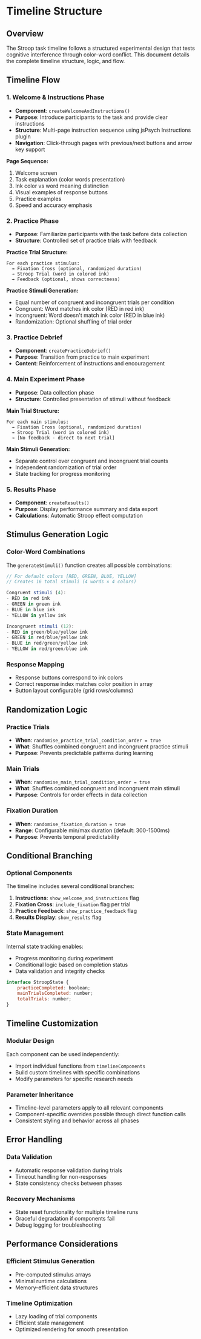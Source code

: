 # Timeline Structure

## Overview

The Stroop task timeline follows a structured experimental design that tests cognitive interference through color-word conflict. This document details the complete timeline structure, logic, and flow.

## Timeline Flow

### 1. Welcome & Instructions Phase
- **Component**: `createWelcomeAndInstructions()`
- **Purpose**: Introduce participants to the task and provide clear instructions
- **Structure**: Multi-page instruction sequence using jsPsych Instructions plugin
- **Navigation**: Click-through pages with previous/next buttons and arrow key support

**Page Sequence:**
1. Welcome screen
2. Task explanation (color words presentation)
3. Ink color vs word meaning distinction
4. Visual examples of response buttons
5. Practice examples
6. Speed and accuracy emphasis

### 2. Practice Phase
- **Purpose**: Familiarize participants with the task before data collection
- **Structure**: Controlled set of practice trials with feedback

**Practice Trial Structure:**
```
For each practice stimulus:
  → Fixation Cross (optional, randomized duration)
  → Stroop Trial (word in colored ink)
  → Feedback (optional, shows correctness)
```

**Practice Stimuli Generation:**
- Equal number of congruent and incongruent trials per condition
- Congruent: Word matches ink color (RED in red ink)
- Incongruent: Word doesn't match ink color (RED in blue ink)
- Randomization: Optional shuffling of trial order

### 3. Practice Debrief
- **Component**: `createPracticeDebrief()`
- **Purpose**: Transition from practice to main experiment
- **Content**: Reinforcement of instructions and encouragement

### 4. Main Experiment Phase
- **Purpose**: Data collection phase
- **Structure**: Controlled presentation of stimuli without feedback

**Main Trial Structure:**
```
For each main stimulus:
  → Fixation Cross (optional, randomized duration)
  → Stroop Trial (word in colored ink)
  → [No feedback - direct to next trial]
```

**Main Stimuli Generation:**
- Separate control over congruent and incongruent trial counts
- Independent randomization of trial order
- State tracking for progress monitoring

### 5. Results Phase
- **Component**: `createResults()`
- **Purpose**: Display performance summary and data export
- **Calculations**: Automatic Stroop effect computation

## Stimulus Generation Logic

### Color-Word Combinations
The `generateStimuli()` function creates all possible combinations:

```javascript
// For default colors [RED, GREEN, BLUE, YELLOW]
// Creates 16 total stimuli (4 words × 4 colors)

Congruent stimuli (4):
- RED in red ink
- GREEN in green ink  
- BLUE in blue ink
- YELLOW in yellow ink

Incongruent stimuli (12):
- RED in green/blue/yellow ink
- GREEN in red/blue/yellow ink
- BLUE in red/green/yellow ink
- YELLOW in red/green/blue ink
```

### Response Mapping
- Response buttons correspond to ink colors
- Correct response index matches color position in array
- Button layout configurable (grid rows/columns)

## Randomization Logic

### Practice Trials
- **When**: `randomise_practice_trial_condition_order = true`
- **What**: Shuffles combined congruent and incongruent practice stimuli
- **Purpose**: Prevents predictable patterns during learning

### Main Trials
- **When**: `randomise_main_trial_condition_order = true`
- **What**: Shuffles combined congruent and incongruent main stimuli
- **Purpose**: Controls for order effects in data collection

### Fixation Duration
- **When**: `randomise_fixation_duration = true`
- **Range**: Configurable min/max duration (default: 300-1500ms)
- **Purpose**: Prevents temporal predictability

## Conditional Branching

### Optional Components
The timeline includes several conditional branches:

1. **Instructions**: `show_welcome_and_instructions` flag
2. **Fixation Cross**: `include_fixation` flag per trial
3. **Practice Feedback**: `show_practice_feedback` flag
4. **Results Display**: `show_results` flag

### State Management
Internal state tracking enables:
- Progress monitoring during experiment
- Conditional logic based on completion status
- Data validation and integrity checks

```javascript
interface StroopState {
    practiceCompleted: boolean;
    mainTrialsCompleted: number;
    totalTrials: number;
}
```

## Timeline Customization

### Modular Design
Each component can be used independently:
- Import individual functions from `timelineComponents`
- Build custom timelines with specific combinations
- Modify parameters for specific research needs

### Parameter Inheritance
- Timeline-level parameters apply to all relevant components
- Component-specific overrides possible through direct function calls
- Consistent styling and behavior across all phases

## Error Handling

### Data Validation
- Automatic response validation during trials
- Timeout handling for non-responses
- State consistency checks between phases

### Recovery Mechanisms
- State reset functionality for multiple timeline runs
- Graceful degradation if components fail
- Debug logging for troubleshooting

## Performance Considerations

### Efficient Stimulus Generation
- Pre-computed stimulus arrays
- Minimal runtime calculations
- Memory-efficient data structures

### Timeline Optimization
- Lazy loading of trial components
- Efficient state management
- Optimized rendering for smooth presentation